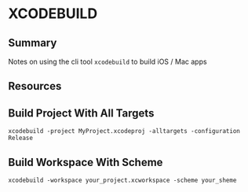 # XCODEBUILD

## Summary

Notes on using the cli tool `xcodebuild` to build iOS / Mac apps

## Resources

## Build Project With All Targets

```console
xcodebuild -project MyProject.xcodeproj -alltargets -configuration Release
```

## Build Workspace With Scheme

```console
xcodebuild -workspace your_project.xcworkspace -scheme your_sheme
```
